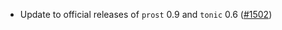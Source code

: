 - Update to official releases of `prost` 0.9 and `tonic` 0.6
  ([#1502](https://github.com/informalsystems/ibc-rs/issues/1502))